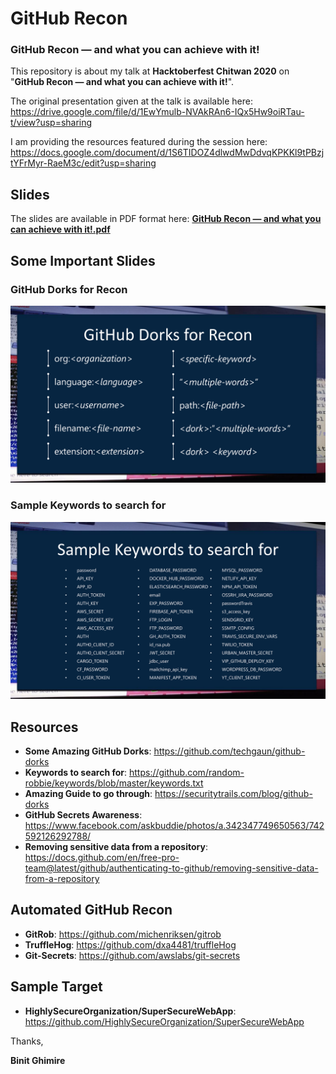 # GitHub Recon

### GitHub Recon — and what you can achieve with it!

This repository is about my talk at **Hacktoberfest Chitwan 2020** on "**GitHub Recon — and what you can achieve with it!**".

The original presentation given at the talk is available here: https://drive.google.com/file/d/1EwYmulb-NVAkRAn6-IQx5Hw9oiRTau-t/view?usp=sharing

I am providing the resources featured during the session here: https://docs.google.com/document/d/1S6TIDOZ4dlwdMwDdvqKPKKl9tPBzjtYFrMyr-RaeM3c/edit?usp=sharing

## Slides
The slides are available in PDF format here: **[GitHub Recon — and what you can achieve with it!.pdf](/GitHub%20Recon%20—%20and%20what%20you%20can%20achieve%20with%20it!.pdf)**

## Some Important Slides

### GitHub Dorks for Recon
![GitHub Dorks for Recon](/slides/9.png)

### Sample Keywords to search for
![Sample Keywords to search for](/slides/10.png)

## Resources
- **Some Amazing GitHub Dorks**: https://github.com/techgaun/github-dorks
- **Keywords to search for**: https://github.com/random-robbie/keywords/blob/master/keywords.txt
- **Amazing Guide to go through**: https://securitytrails.com/blog/github-dorks
- **GitHub Secrets Awareness**: https://www.facebook.com/askbuddie/photos/a.342347749650563/742592126292788/
- **Removing sensitive data from a repository**: https://docs.github.com/en/free-pro-team@latest/github/authenticating-to-github/removing-sensitive-data-from-a-repository

## Automated GitHub Recon
- **GitRob**: https://github.com/michenriksen/gitrob
- **TruffleHog**: https://github.com/dxa4481/truffleHog
- **Git-Secrets**: https://github.com/awslabs/git-secrets

## Sample Target
- **HighlySecureOrganization/SuperSecureWebApp**: https://github.com/HighlySecureOrganization/SuperSecureWebApp

Thanks,

**Binit Ghimire**
